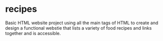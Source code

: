 # recipes
Basic HTML website project using all the main tags of HTML to create and design a functional webstie that lists a variety of food recipes and links together and is accessible. 
